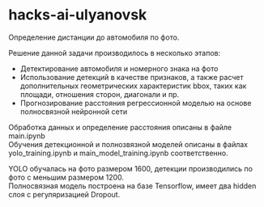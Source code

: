 # hacks-ai-ulyanovsk
Определение дистанции до автомобиля по фото.

Решение данной задачи производилось в несколько этапов:

* Детектирование автомобиля и номерного знака на фото
* Использование детекций в качестве признаков, а также расчет дополнительных геометрических характеристик bbox, таких как площади, отношения сторон, диагонали и пр.
* Прогнозирование расстояния регрессионной моделью на основе полносвязной нейронной сети

Обработка данных и определение расстояния описаны в файле main.ipynb <br>
Обучения детекционной и полнозвязной моделей описаны в файлах yolo_training.ipynb и main_model_training.ipynb соответственно.

YOLO обучалась на фото размером 1600, детекции производились по фото с меньшим размером 1200.<br>
Полносвязная модель построена на базе Tensorflow, имеет два hidden слоя с регуляризацией Dropout.

